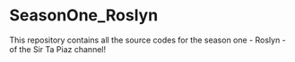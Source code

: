 # SeasonOne_Roslyn
This repository contains all the source codes for the season one - Roslyn - of the Sir Ta Piaz channel!
